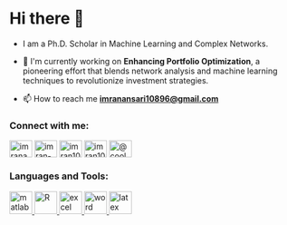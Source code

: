  # Hi there 👋

- I am a Ph.D. Scholar in Machine Learning and Complex Networks.
- 🔭 I'm currently working on **Enhancing Portfolio Optimization**, a pioneering effort that blends network analysis and machine learning techniques to revolutionize investment strategies.


- 📫 How to reach me **imranansari10896@gmail.com**

<h3 align="left">Connect with me:</h3>
<p align="left">
<a href="https://twitter.com/imranan05180207" target="blank"><img align="center" src="https://raw.githubusercontent.com/rahuldkjain/github-profile-readme-generator/master/src/images/icons/Social/twitter.svg" alt="imranan05180207" height="30" width="40" /></a>
<a href="https://linkedin.com/in/imran-ansari-15b35a1ba" target="blank"><img align="center" src="https://raw.githubusercontent.com/rahuldkjain/github-profile-readme-generator/master/src/images/icons/Social/linked-in-alt.svg" alt="imran-ansari-15b35a1ba" height="30" width="40" /></a>
<a href="https://fb.com/imran10896" target="blank"><img align="center" src="https://raw.githubusercontent.com/rahuldkjain/github-profile-readme-generator/master/src/images/icons/Social/facebook.svg" alt="imran10896" height="30" width="40" /></a>
<a href="https://instagram.com/imran10896" target="blank"><img align="center" src="https://raw.githubusercontent.com/rahuldkjain/github-profile-readme-generator/master/src/images/icons/Social/instagram.svg" alt="imran10896" height="30" width="40" /></a>
<a href="https://medium.com/@coolansari1234" target="blank"><img align="center" src="https://raw.githubusercontent.com/rahuldkjain/github-profile-readme-generator/master/src/images/icons/Social/medium.svg" alt="@coolansari1234" height="30" width="40" /></a>
</p>

<h3 align="left">Languages and Tools:</h3>
<p align="left"> 
<a href="https://www.mathworks.com/" target="_blank" rel="noreferrer"> 
<img src="https://upload.wikimedia.org/wikipedia/commons/2/21/Matlab_Logo.png" alt="matlab" width="40" height="40"/> 
</a> 
<a href="https://www.r-project.org/" target="_blank" rel="noreferrer"> 
<img src="https://www.r-project.org/logo/Rlogo.svg" alt="R" width="40" height="40"/> 
</a> 
<a href="https://www.microsoft.com/en-us/microsoft-365/excel" target="_blank" rel="noreferrer"> 
<img src="https://raw.githubusercontent.com/devicons/devicon/master/icons/excel/excel-original.svg" alt="excel" width="40" height="40"/> 
</a> 
<a href="https://www.microsoft.com/en-us/microsoft-365/word" target="_blank" rel="noreferrer"> 
<img src="https://raw.githubusercontent.com/devicons/devicon/master/icons/word/word-original.svg" alt="word" width="40" height="40"/> 
</a> 
<a href="https://www.latex-project.org/" target="_blank" rel="noreferrer"> 
<img src="https://upload.wikimedia.org/wikipedia/commons/9/92/LaTeX_logo.svg" alt="latex" width="40" height="40"/> 
</a> 
</p>


